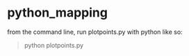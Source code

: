 # python_mapping

from the command line, run plotpoints.py with python like so:

>python plotpoints.py
